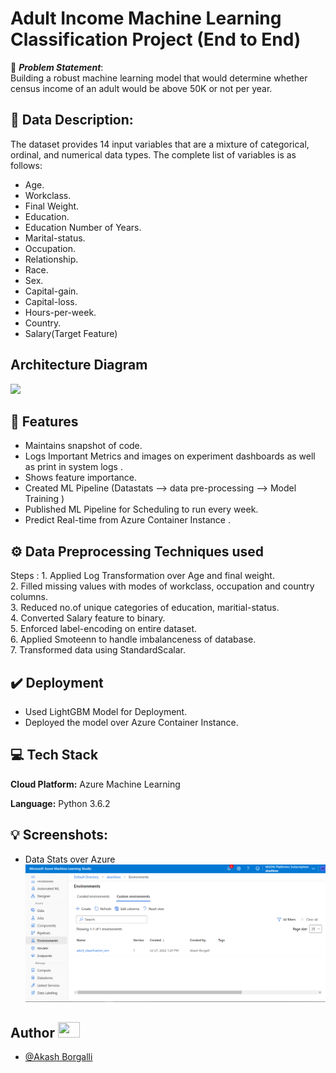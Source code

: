 # Adult Income Machine Learning Classification Project (End to End)


🚩 ***Problem Statement***: \
Building a robust machine learning model that would determine whether census income of an adult would be above 50K or not per year.




## 📜 Data Description:
The dataset provides 14 input variables that are a mixture of categorical, ordinal, and numerical data types. The complete list of variables is as follows:

- Age.
- Workclass.
- Final Weight.
- Education.
- Education Number of Years.
- Marital-status.
- Occupation.
- Relationship.
- Race.
- Sex.
- Capital-gain.
- Capital-loss.
- Hours-per-week.
- Country.
- Salary(Target Feature)
## Architecture Diagram

![](images/Architecture%20Diagram.jpg)
## 📝 Features

- Maintains snapshot of code.
- Logs Important Metrics and images on experiment dashboards as well as print in system logs .
- Shows feature importance.
- Created ML Pipeline (Datastats --> data pre-processing --> Model Training )
- Published ML Pipeline for Scheduling to run every week.
- Predict Real-time from Azure Container Instance .



## ⚙️ Data Preprocessing Techniques used
Steps : 1. Applied Log Transformation over Age and final weight.\
2. Filled missing values with modes of workclass, occupation and country columns.\
3. Reduced no.of unique categories of education, maritial-status.\
4. Converted Salary feature to binary.\
5. Enforced label-encoding on entire dataset.\
6. Applied Smoteenn to handle imbalanceness of database.\
7. Transformed data using StandardScalar.



## ✔️ Deployment
- Used LightGBM Model for Deployment.
- Deployed the model over Azure Container Instance.




## 💻 Tech Stack

**Cloud Platform:**  Azure Machine Learning 

**Language:** Python 3.6.2


## 💡 Screenshots:
- Data Stats over Azure\
![](screenshots/env.png)




## Author <img src="https://raw.githubusercontent.com/TheDudeThatCode/TheDudeThatCode/master/Assets/Developer.gif" width=35 height=25>

- [@Akash Borgalli](https://www.linkedin.com/in/akashborgalli/)

